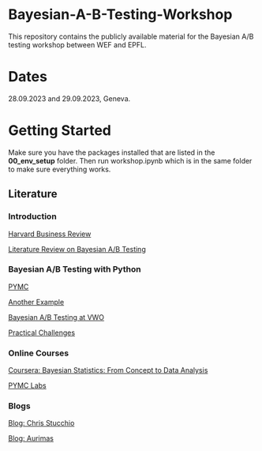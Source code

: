 # Bayesian-A-B-Testing-Workshop

This repository contains the publicly available material for the Bayesian A/B testing workshop between WEF and EPFL.

# Dates

28.09.2023 and 29.09.2023, Geneva.

# Getting Started

Make sure you have the packages installed that are listed in the **00_env_setup** folder. Then run workshop.ipynb which is in the same folder to make sure everything works.

## Literature

### Introduction

[Harvard Business Review](https://hbr.org/2017/06/a-refresher-on-ab-testing)

[Literature Review on Bayesian A/B Testing](https://aurimas.eu/blog/2023/01/getting-to-decisions-faster-in-a-b-tests-part-1-literature-review/?utm_campaign=Data_Elixir&utm_source=Data_Elixir_423)

### Bayesian A/B Testing with Python

[PYMC](https://www.pymc.io/projects/examples/en/latest/case_studies/bayesian_ab_testing_introduction.html)

[Another Example](http://www.claudiobellei.com/2017/11/02/bayesian-AB-testing/)

[Bayesian A/B Testing at VWO](https://vwo.com/downloads/VWO_SmartStats_technical_whitepaper.pdf)


[Practical Challenges](https://aurimas.eu/blog/2023/02/getting-faster-to-decisions-in-a-b-tests-part-2-misinterpretations-and-practical-challenges-of-classical-hypothesis-testing/)

### Online Courses

[Coursera: Bayesian Statistics: From Concept to Data Analysis](https://www.coursera.org/learn/bayesian-statistics)

[PYMC Labs](https://www.youtube.com/@PyMCLabs)

### Blogs

[Blog: Chris Stucchio](https://www.chrisstucchio.com)

[Blog: Aurimas](https://aurimas.eu/blog/)

